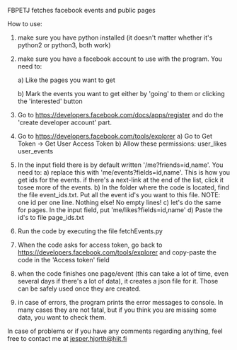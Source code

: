 FBPETJ fetches facebook events and public pages

How to use:

1) make sure you have python installed (it doesn't matter whether it's python2 or python3, both work)

2) make sure you have a facebook account to use with the program. You need to:

    a) Like the pages you want to get

    b) Mark the events you want to get either by 'going' to them or clicking the 'interested' button

3) Go to https://developers.facebook.com/docs/apps/register and do the 'create developer account' part.

4) Go to https://developers.facebook.com/tools/explorer
    a) Go to Get Token -> Get User Access Token
    b) Allow these permissions: user_likes user_events

5) In the input field there is by default written '/me?friends=id,name'. You need to:
    a) replace this with 'me/events?fields=id,name'. This is how you get ids for the events. if there's a next-link at the end of the list, click it tosee more of the events.
    b) In the folder where the code is located, find the file event_ids.txt. Put all the event id's you want to this file. NOTE: one id per one line. Nothing else! No empty lines!
    c) let's do the same for pages. In the input field, put 'me/likes?fields=id,name'
    d) Paste the id's to file page_ids.txt

6) Run the code by executing the file fetchEvents.py

7) When the code asks for access token, go back to https://developers.facebook.com/tools/explorer and copy-paste the code in the 'Access token' field

8) when the code finishes one page/event (this can take a lot of time, even several days if there's a lot of data), it creates a json file for it. Those can be safely used once they are created.

9) in case of errors, the program prints the error messages to console. In many cases they are not fatal, but if you think you are missing some data, you want to check them.



In case of problems or if you have any comments regarding anything, feel free to contact me at jesper.hjorth@hiit.fi

